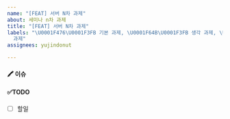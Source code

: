```yaml
---
name: "[FEAT] 서버 N차 과제"
about: 세미나 n차 과제
title: "[FEAT] 서버 N차 과제"
labels: "\U0001F476\U0001F3FB 기본 과제, \U0001F64B\U0001F3FB 생각 과제, \U0001F9D1\U0001F3FB‍\U0001F33E 도전
  과제"
assignees: yujindonut

---
```


####  🖍 이슈

<!-- N차 과제에 대한 설명 -->

####  ✅TODO

<!-- 해야하는 것-->

- [ ] 할일
